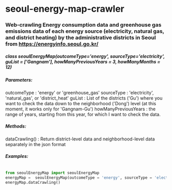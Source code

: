 # seoul-energy-map-crawler


### Web-crawling Energy consumption data and greenhouse gas emissions data of each energy source (electricity, natural gas, and district heating) by the administrative districts in Seoul from https://energyinfo.seoul.go.kr/


##### *class* seoulEnergyMap(outcomeType='energy', sourceType='electricity', guList = ['Gangnam'], howManyPreviousYears = 3, howManyMonths = 12)

##### **Parameters**:

outcomeType : 'energy' or 'greenhouse_gas'
sourceType : 'electricity', 'natural_gas', or 'district_heat'
guList : List of the districts ('Gu') where you want to check the data down to the neighborhood ('Dong') level  (at this moment, it works only for 'Gangnam-Gu')
howManyPreviousYears : the range of years, starting from this year, for which I want to check the data.


##### **Methods**: 
dataCrawling() : Return district-level data and neighborhood-level data separately in the json format

##### **Examples**:

```python

from seoulEnergyMap import seoulEnergyMap
energyMap =  seoulEnergyMap(outcomeType = 'energy', sourceType = 'electricity', guList = ['Gangnam'] , howManyPreviousYears = 3, howManyMonths = 12)
energyMap.dataCrawling()

```

